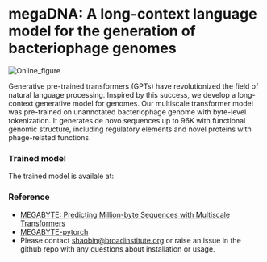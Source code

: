 # megaDNA: A long-context language model for the generation of bacteriophage genomes
![Online_figure](https://github.com/lingxusb/megaDNA/assets/12596418/e20a391e-4c24-4e5c-8907-c04cdf0e6d17)

Generative pre-trained transformers (GPTs) have revolutionized the field of natural language processing. Inspired by this success, we develop a long-context generative model for genomes. Our multiscale transformer model was pre-trained on unannotated bacteriophage genome with byte-level tokenization. It generates de novo sequences up to 96K with functional genomic structure, including regulatory elements and novel proteins with phage-related functions. 

### Trained model
The trained model is availale at:

### Reference
- [MEGABYTE: Predicting Million-byte Sequences with Multiscale Transformers](https://arxiv.org/abs/2305.07185)
- [MEGABYTE-pytorch](https://github.com/lucidrains/MEGABYTE-pytorch)
- Please contact shaobin@broadinstitute.org or raise an issue in the github repo with any questions about installation or usage.
